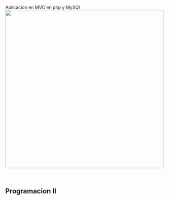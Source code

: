Aplicacion en MVC en php y MySQl
<img src="https://raw.githubusercontent.com/Jose-developer-start/ProgramacionMVC/master/img-proyect/Captura%20de%20pantalla%20de%202021-02-03%2008-23-51.png" width="500px">



<br>
<h2>Programacion II</h2>
